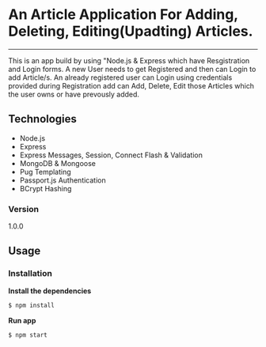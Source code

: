 # An Article Application For Adding, Deleting, Editing(Upadting) Articles.

---

This is an app build by using "Node.js & Express which have Resgistration and Login forms.
A new User needs to get Registered and then can Login to add Article/s.
An already registered user can Login using credentials provided during Registration add can Add, Delete, Edit those Articles which the user owns or have prevously added.

## Technologies

- Node.js
- Express
- Express Messages, Session, Connect Flash & Validation
- MongoDB & Mongoose
- Pug Templating
- Passport.js Authentication
- BCrypt Hashing

### Version

1.0.0

## Usage

### Installation

**Install the dependencies**

```sh
$ npm install
```

**Run app**

```sh
$ npm start
```
